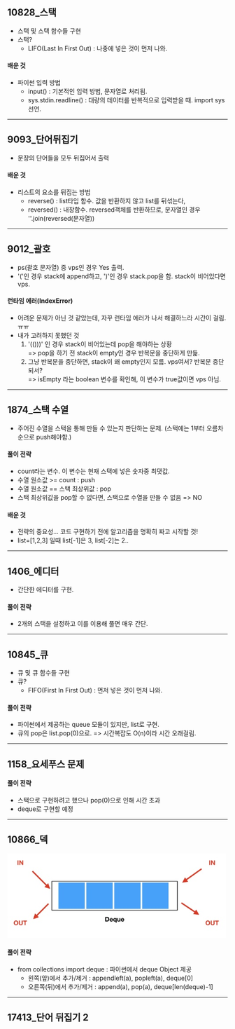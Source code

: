 ## 10828_스택
- 스택 및 스택 함수들 구현 
- 스택?
  - LIFO(Last In First Out) : 나중에 넣은 것이 먼저 나와.
#### 배운 것
- 파이썬 입력 방법
  - input() : 기본적인 입력 방법, 문자열로 처리됨. 
  - sys.stdin.readline() : 대량의 데이터를 반복적으로 입력받을 때. import sys 선언.
---
## 9093_단어뒤집기
- 문장의 단어들을 모두 뒤집어서 출력
#### 배운 것
- 리스트의 요소를 뒤집는 방법
  - reverse() : list타입 함수. 값을 반환하지 않고 list를 뒤섞는다,
  - reversed() : 내장함수. reversed객체를 반환하므로, 문자열인 경우 ''.join(reversed(문자열))
---
## 9012_괄호
- ps(괄호 문자열) 중 vps인 경우 Yes 출력.
- '('인 경우 stack에 append하고, ')'인 경우 stack.pop을 함. stack이 비어있다면 vps.
#### 런타임 에러(IndexError)
- 어려운 문제가 아닌 것 같았는데, 자꾸 런타임 에러가 나서 해결하느라 시간이 걸림. ㅠㅠ
- 내가 고려하지 못했던 것
  1. '(()))' 인 경우 stack이 비어있는데 pop을 해야하는 상황
  <br> => pop을 하기 전 stack이 empty인 경우 반복문을 중단하게 만듦.
  2. 그냥 반복문을 중단하면, stack이 왜 empty인지 모름. vps여서? 반복문 중단되서?
  <br> => isEmpty 라는 boolean 변수를 확인해, 이 변수가 true값이면 vps 아님.
---
## 1874_스택 수열
- 주어진 수열을 스택을 통해 만들 수 있는지 판단하는 문제. (스택에는 1부터 오름차순으로 push해야함.)
#### 풀이 전략 
- count라는 변수. 이 변수는 현재 스택에 넣은 숫자중 최댓값. 
- 수열 원소값 >= count : push
- 수열 원소값 == 스택 최상위값 : pop 
- 스택 최상위값을 pop할 수 없다면, 스택으로 수열을 만들 수 없음 => NO
#### 배운 것
- 전략의 중요성... 코드 구현하기 전에 알고리즘을 명확히 짜고 시작할 것!
- list=[1,2,3] 일때 list[-1]은 3, list[-2]는 2..
---
## 1406_에디터
- 간단한 에디터를 구현. 
#### 풀이 전략 
- 2개의 스택을 설정하고 이를 이용해 풀면 매우 간단.
---
## 10845_큐
- 큐 및 큐 함수들 구현 
- 큐?
  - FIFO(First In First Out) : 먼저 넣은 것이 먼저 나와.
#### 풀이 전략
- 파이썬에서 제공하는 queue 모듈이 있지만, list로 구현.
- 큐의 pop은 list.pop(0)으로. => 시간복잡도 O(n)이라 시간 오래걸림.
---
## 1158_요세푸스 문제
#### 풀이 전략
- 스택으로 구현하려고 했으나 pop(0)으로 인해 시간 초과
- deque로 구현할 예정
---
## 10866_덱
![deque](./img/deque.jpg)
#### 풀이 전략 
- from collections import deque : 파이썬에서 deque Object 제공
  - 왼쪽(앞)에서 추가/제거 : appendleft(a), popleft(a), deque[0]
  - 오른쪽(뒤)에서 추가/제거 : append(a), pop(a), deque[len(deque)-1]
---
## 17413_단어 뒤집기 2
